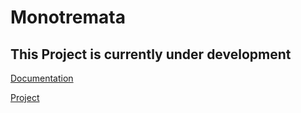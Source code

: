 # Monotremata

## This Project is currently under development

[Documentation](https://groupeffect.github.io/monotremata/)

[Project](https://groupeffect.github.io/monotremata/project/)
